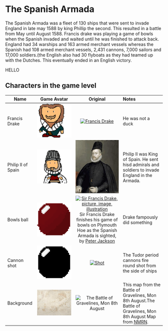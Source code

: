 
# The Spanish Armada

The Spanish Armada was a fleet of 130 ships that were sent to invade England in late may 1588 by king Phillip the second. This resulted in a battle from May until August 1588. Francis drake was playing a game of bowls when the Spanish invaded and waited until he was finished to attack back. England had 34 warships and 163 armed merchant vessels whereas the Spanish had 108 armed merchant vessels, 2,431 cannons, 7,000 sailors and 17,000 soldiers.(the English also had 30 flyboats as they had teamed up with the Dutches. This eventually ended in an English victory.

HELLO


## Characters in the game level

| Name          | Game Avatar           | Original  | Notes |
| ------------- |:---------------------:|:---------:|:----- |
| Francis Drake | [![Francis Drake](drake.gif)](drake.gif) | [![Francis Drake](https://dynaimage.cdn.cnn.com/cnn/q_auto,w_1199,c_fill,g_auto,h_674,ar_16:9/http%3A%2F%2Fcdn.cnn.com%2Fcnnnext%2Fdam%2Fassets%2F180531122429-02-francis-drake-wart-portrait.jpg)](https://edition.cnn.com/style/article/francis-drake-wart-authentication-intl/index.html) | He was not a duck |
|Philip II of Spain| [![Philip II](philip2.gif)](philip2.gif) | ![Philip II of Spain](philip2fullNew.gif)| Philip II was King of Spain. He sent hisd admirals and soldiers to invade England in the Armada. |
| Bowls ball | [![Bowls ball avatar](ball.gif)](ball.gif) | [![Sir Francis Drake, picture, image, illustration](https://www.lookandlearn.com/history-images/preview/A/A003/A003428-03.jpg)](https://www.lookandlearn.com/history-images/preview/A/A003/A003428-03.jpg) Sir Francis Drake finishes his game of bowls on Plymouth Hoe as the Spanish Armada is sighted, by [Peter Jackson](https://www.lookandlearn.com/history-images/search.php?search=Peter+Jackson&amp;bool=phrase) | Drake fampously did something | 
| Cannon shot | [![cannon shot](cannon.gif)](cannon.gif) | [![Shot](https://upload.wikimedia.org/wikipedia/commons/d/de/MaryRose-round_shot.JPG)](https://en.wikipedia.org/wiki/Round_shot) | The Tudor period cannons fire round shot from the side of ships |
|Background | [![Armada map](background2.gif)](background2.gif) | ![The Battle of Gravelines, Mon 8th August](https://www.nmrn.org.uk/sites/default/files/14569_10.jpg "The Battle of Gravelines, Mon 8th August") | This map from the Battle of Gravelines, Mon 8th August.The Battle of Gravelines, Mon 8th August Map from [NMRN](https://www.nmrn.org.uk/major-appeals/armada-maps).|


